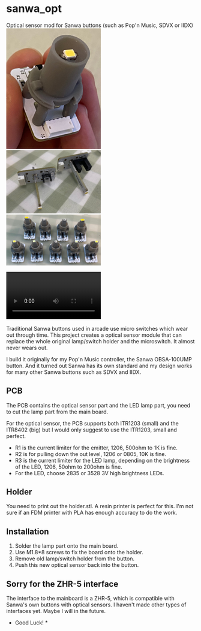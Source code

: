 # sanwa_opt
Optical sensor mod for Sanwa buttons (such as Pop'n Music, SDVX or IIDX)  
<img src="docs/img1.jpg" width="50%">  <img src="docs/img2.jpg" width="50%">  
<img src="docs/img3.jpg" width="50%">

<video src="https://user-images.githubusercontent.com/11623830/221199948-686cd2df-5dc8-4df0-8924-246d5ef216d3.MP4" controls="controls" width="50%">
</video>

Traditional Sanwa buttons used in arcade use micro switches which wear out through time.
This project creates a optical sensor module that can replace the whole original lamp/switch holder and the microswitch. It almost never wears out.

I build it originally for my Pop'n Music controller, the Sanwa OBSA-100UMP button. And it turned out Sanwa has its own standard and my design works for many other Sanwa buttons such as SDVX and IIDX.

## PCB
The PCB contains the optical sensor part and the LED lamp part, you need to cut the lamp part from the main board.

For the optical sensor, the PCB supports both ITR1203 (small) and the ITR8402 (big) but I would only suggest to use the ITR1203, small and perfect.

* R1 is the current limiter for the emitter, 1206, 500ohm to 1K is fine.
* R2 is for pulling down the out level, 1206 or 0805, 10K is fine.
* R3 is the current limiter for the LED lamp, depending on the brightness of the LED, 1206, 50ohm to 200ohm is fine.
* For the LED, choose 2835 or 3528 3V high brightness LEDs.

## Holder
You need to print out the holder.stl. A resin printer is perfect for this. I'm not sure if an FDM printer with PLA has enough accuracy to do the work.

## Installation
1. Solder the lamp part onto the main board.
2. Use M1.8*8 screws to fix the board onto the holder.
3. Remove old lamp/switch holder from the button.
4. Push this new optical sensor back into the button.

## Sorry for the ZHR-5 interface
The interface to the mainboard is a ZHR-5, which is compatible with Sanwa's own buttons with optical sensors. I haven't made other types of interfaces yet. Maybe I will in the future.

* Good Luck! *


